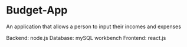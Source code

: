 # Budget-App
An application that allows a person to input their incomes and expenses

Backend: node.js
Database: mySQL workbench
Frontend: react.js
